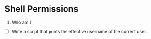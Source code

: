# Shell Permissions
1. Who am I
- [ ] Write a script that prints the effective username of the current user.
